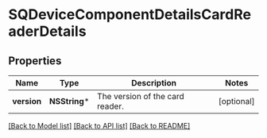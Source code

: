 # SQDeviceComponentDetailsCardReaderDetails

## Properties
Name | Type | Description | Notes
------------ | ------------- | ------------- | -------------
**version** | **NSString*** | The version of the card reader. | [optional] 

[[Back to Model list]](../README.md#documentation-for-models) [[Back to API list]](../README.md#documentation-for-api-endpoints) [[Back to README]](../README.md)


